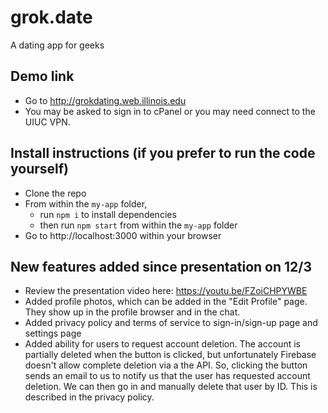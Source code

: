# grok.date
A dating app for geeks

## Demo link
- Go to http://grokdating.web.illinois.edu
- You may be asked to sign in to cPanel or you may need connect to the UIUC VPN.

## Install instructions (if you prefer to run the code yourself)
- Clone the repo
- From within the `my-app` folder,
  - run `npm i` to install dependencies
  - then run `npm start` from within the `my-app` folder
- Go to http://localhost:3000 within your browser

## New features added since presentation on 12/3
- Review the presentation video here: https://youtu.be/FZoiCHPYWBE
- Added profile photos, which can be added in the "Edit Profile" page. They show up in the profile browser and in the chat.
- Added privacy policy and terms of service to sign-in/sign-up page and settings page
- Added ability for users to request account deletion. The account is partially deleted when the button is clicked, but unfortunately Firebase doesn't allow complete deletion via a the API. So, clicking the button sends an email to us to notify us that the user has requested account deletion. We can then go in and manually delete that user by ID. This is described in the privacy policy.

